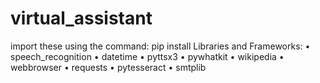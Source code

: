 # virtual_assistant
import these using the command: pip install 
Libraries and Frameworks:
• speech_recognition
• datetime
• pyttsx3
• pywhatkit
• wikipedia
• webbrowser
• requests
• pytesseract
• smtplib

